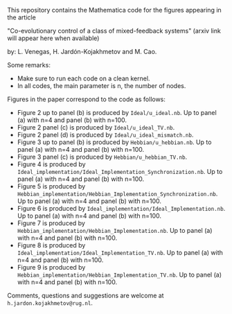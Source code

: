 This repository contains the Mathematica code for the figures appearing in the article

"Co-evolutionary control of a class of mixed-feedback systems" (arxiv link will appear here when available)

by: L. Venegas, H. Jardón-Kojakhmetov and M. Cao.

Some remarks:

- Make sure to run each code on a clean kernel.
- In all codes, the main parameter is n, the number of nodes.

Figures in the paper correspond to the code as follows:

- Figure 2 up to panel (b) is produced by ```Ideal/u_ideal.nb```. Up to panel (a) with n=4 and panel (b) with n=100.
- Figure 2 panel (c) is produced by ```Ideal/u_ideal_TV.nb```.
- Figure 2 panel (d) is produced by ```Ideal/u_ideal_mismatch.nb```.
- Figure 3 up to panel (b) is produced by ```Hebbian/u_hebbian.nb```. Up to panel (a) with n=4 and panel (b) with n=100.
- Figure 3 panel (c) is produced by ```Hebbian/u_hebbian_TV.nb```.
- Figure 4 is produced by ```Ideal_implementation/Ideal_Implementation_Synchronization.nb```. Up to panel (a) with n=4 and panel (b) with n=100.
- Figure 5 is produced by ```Hebbian_implementation/Hebbian_Implementation_Synchronization.nb```. Up to panel (a) with n=4 and panel (b) with n=100.
- Figure 6 is produced by ```Ideal_implementation/Ideal_Implementation.nb```. Up to panel (a) with n=4 and panel (b) with n=100.
- Figure 7 is produced by ```Hebbian_implementation/Hebbian_Implementation.nb```. Up to panel (a) with n=4 and panel (b) with n=100.
- Figure 8 is produced by ```Ideal_implementation/Ideal_Implementation_TV.nb```. Up to panel (a) with n=4 and panel (b) with n=100.
- Figure 9 is produced by ```Hebbian_implementation/Hebbian_Implementation_TV.nb```. Up to panel (a) with n=4 and panel (b) with n=100.
    
Comments, questions and suggestions are welcome at ```h.jardon.kojakhmetov@rug.nl```.
